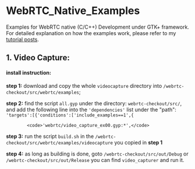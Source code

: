 # WebRTC_Native_Examples
Examples for WebRTC native (C/C++) Development under GTK+ framework. For detailed explanation on how the examples work, please refer to my <a href="http://johnson04.github.io/" target="_blank">tutorial posts</a>.

## 1. Video Capture:

#### install instruction:
<b>step 1:</b> download and copy the whole <code>videocapture</code> directory into <code>/webrtc-checkout/src/webrtc/examples</code>; 
            
<b>step 2:</b> find the script <code>all.gyp</code> under the directory: <code>webrtc-checkout/src/</code>, and add the following line into the <code>'dependencies'</code> list under the "path": <code>'targets':[{'conditions':['include_examples==1',{</code> 
                  
            <code>'webrtc/video_capture_ex00.gyp:*',</code>
                  
<b>step 3:</b> run the script <code>build.sh</code> in the <code>/webrtc-checkout/src/webrtc/examples/videocapture</code> you copied in <b>step 1</b>
      
<b>step 4:</b> as long as building is done, goto <code>/webrtc-checkout/src/out/Debug</code> or <code>/webrtc-checkout/src/out/Release</code> you can find <code>video_capturer</code> and run it.
      
